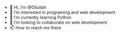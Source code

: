 - 👋 Hi, I’m @Oliullah
- 👀 I’m interested in programing and web development
- 🌱 I’m currently learning Python 
- 💞️ I’m looking to collaborate on web development 
- 📫 How to reach me there

<!---
Oliulla/Oliulla is a ✨ special ✨ repository because its `README.md` (this file) appears on your GitHub profile.
You can click the Preview link to take a look at your changes.
--->
